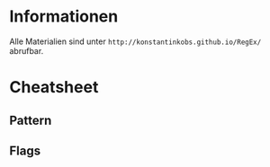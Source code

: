 # Informationen

Alle Materialien sind unter `http://konstantinkobs.github.io/RegEx/` abrufbar.

# Cheatsheet

## Pattern



## Flags